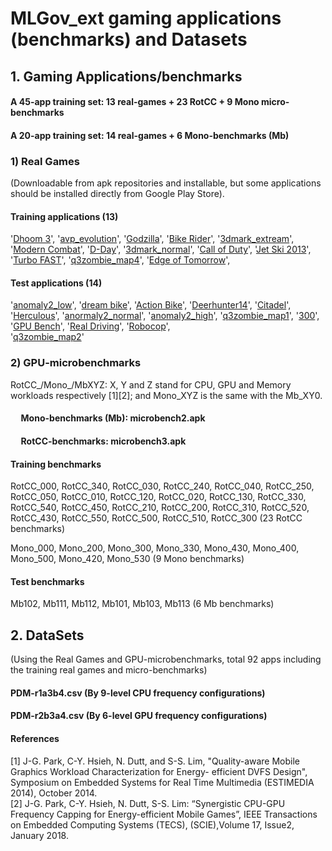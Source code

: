 # MLGov_ext gaming applications (benchmarks) and Datasets

## 1. Gaming Applications/benchmarks
####  A 45-app training set: 13 real-games + 23 RotCC + 9 Mono micro-benchmarks
####  A 20-app training set: 14 real-games + 6 Mono-benchmarks (Mb)

### 1) Real Games 
(Downloadable from apk repositories and installable, but some applications should be installed directly from Google Play Store). 
####  Training applications  (13) 
 '[Dhoom 3](https://apkpure.com/dhoom-3-jet-speed/com.ninetyninegames.dhoomthreejetspeed)', 
 '[avp_evolution](https://en.apkshub.com/app/com.fde.avpevolution)', 
 '[Godzilla](https://godzilla-smash3.en.uptodown.com/android)', 
 '[Bike Rider](https://bike-racing-moto-rider-stunts.en.uptodown.com/android)', 
 '[3dmark_extream](https://3dmark.en.uptodown.com/android)', 
 '[Modern Combat](https://www.hiapphere.com/app/com.gameloft.android.ANMP.GloftM3HM)', 
 '[D-Day](https://frontline-commando-d-day.en.uptodown.com/android)', 
 '[3dmark_normal](https://apkpure.com/3dmark-the-gamer-s-benchmark/com.futuremark.dmandroid.application)', 
 '[Call of Duty](https://call-of-duty-heroes.en.uptodown.com/android)',
 '[Jet Ski 2013](https://jet-ski-free-game.en.uptodown.com/android)', 
 '[Turbo FAST](https://apkpure.com/turbo-fast/com.pikpok.turbo)',
 '[q3zombie_map4](https://q3-zombie.en.uptodown.com/android/download)', 
 '[Edge of Tomorrow](https://edge-of-tomorrow-game.en.uptodown.com/android)',
               
####  Test applications (14)
'[anomaly2_low](https://apkpure.com/anomaly-2-benchmark/com.elevenbitstudios.anomaly2Benchmark)', 
'[dream bike](https://dream-bike.en.uptodown.com/android)', 
'[Action Bike](https://action-bike.en.uptodown.com/android)', 
'[Deerhunter14](https://deer-hunter-2014.en.uptodown.com/android)', 
'[Citadel](https://epic-citadel.en.uptodown.com/android)', 
'[Herculous](https://hercules-the-official-game.en.uptodown.com/android)', 
'[anormaly2_normal](https://apkpure.com/anomaly-2-benchmark/com.elevenbitstudios.anomaly2Benchmark)', 
'[anomaly2_high](https://apkpure.com/anomaly-2-benchmark/com.elevenbitstudios.anomaly2Benchmark)', 
'[q3zombie_map1](https://q3-zombie.en.uptodown.com/android/download)', 
'[300](https://300-seize-your-glory.en.uptodown.com/android)', 
'[GPU Bench](http://gpubench.apk.black/)', 
'[Real Driving](https://real-driving-3d.en.uptodown.com/android)', 
'[Robocop](https://robocop.en.uptodown.com/android)',  
'[q3zombie_map2](https://q3-zombie.en.uptodown.com/android/download)'

### 2) GPU-microbenchmarks 
RotCC_/Mono_/MbXYZ:  X, Y and Z stand for CPU, GPU and Memory workloads respectively [1][2]; and Mono_XYZ is the same with the Mb_XY0. <br />
####  &nbsp;&nbsp;&nbsp;&nbsp; Mono-benchmarks (Mb): microbench2.apk
####  &nbsp;&nbsp;&nbsp;&nbsp; RotCC-benchmarks: microbench3.apk

####  Training benchmarks
RotCC_000, RotCC_340, RotCC_030, RotCC_240, RotCC_040, RotCC_250, RotCC_050, RotCC_010, RotCC_120, RotCC_020, 
RotCC_130, RotCC_330, RotCC_540, RotCC_450, RotCC_210, RotCC_200, RotCC_310, RotCC_520, RotCC_430, RotCC_550, 
RotCC_500, RotCC_510, RotCC_300 (23 RotCC benchmarks) <br />

Mono_000, Mono_200, Mono_300, Mono_330, Mono_430, Mono_400, Mono_500, Mono_420, Mono_530 (9 Mono benchmarks) <br />

####  Test benchmarks    
Mb102, Mb111, Mb112, Mb101, Mb103, Mb113 (6 Mb benchmarks) <br /> 


## 2. DataSets
(Using the Real Games and GPU-microbenchmarks, total 92 apps including the training real games and micro-benchmarks) 
####  PDM-r1a3b4.csv (By 9-level CPU frequency configurations) <br />
####  PDM-r2b3a4.csv (By 6-level GPU frequency configurations) <br />

#### References
[1] J-G. Park, C-Y. Hsieh, N. Dutt, and S-S. Lim, "Quality-aware Mobile Graphics Workload Characterization for Energy- 
      efficient DVFS Design", Symposium on Embedded Systems for Real Time Multimedia  (ESTIMEDIA 2014), October 2014. <br />
[2] J-G. Park, C-Y. Hsieh, N. Dutt, S-S. Lim: “Synergistic CPU-GPU Frequency Capping for Energy-efficient Mobile Games”, 
       IEEE Transactions on Embedded Computing Systems (TECS), (SCIE),Volume 17, Issue2, January 2018. <br />
